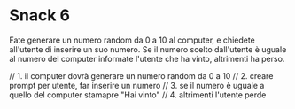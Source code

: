 # Snack 6

Fate generare un numero random da 0 a 10 al computer, e chiedete all'utente di inserire un suo numero.
Se il numero scelto dall'utente è uguale al numero del computer informate l'utente che ha vinto, altrimenti ha perso.

// 1. il computer dovrà generare un numero random da 0 a 10
// 2. creare prompt per utente, far inserire un numero 
// 3. se il numero è uguale a quello del computer stamapre "Hai vinto"
// 4. altrimenti l'utente perde